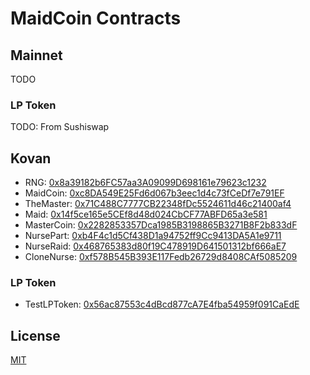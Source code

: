 # MaidCoin Contracts

## Mainnet
TODO

### LP Token
TODO: From Sushiswap

## Kovan
- RNG: [0x8a39182b6FC57aa3A09099D698161e79623c1232](https://kovan.etherscan.io/address/0x8a39182b6FC57aa3A09099D698161e79623c1232)
- MaidCoin: [0xc8DA549E25Fd6d067b3eec1d4c73fCeDf7e791EF](https://kovan.etherscan.io/address/0xc8DA549E25Fd6d067b3eec1d4c73fCeDf7e791EF)
- TheMaster: [0x71C488C7777CB22348fDc5524611d46c21400af4](https://kovan.etherscan.io/address/0x71C488C7777CB22348fDc5524611d46c21400af4)
- Maid: [0x14f5ce165e5CEf8d48d024CbCF77ABFD65a3e581](https://kovan.etherscan.io/address/0x14f5ce165e5CEf8d48d024CbCF77ABFD65a3e581)
- MasterCoin: [0x2282853357Dca1985B3198865B3271B8F2b833dF](https://kovan.etherscan.io/address/0x2282853357Dca1985B3198865B3271B8F2b833dF)
- NursePart: [0xb4F4c1d5Cf438D1a94752ff9Cc9413DA5A1e9711](https://kovan.etherscan.io/address/0xb4F4c1d5Cf438D1a94752ff9Cc9413DA5A1e9711)
- NurseRaid: [0x468765383d80f19C478919D641501312bf666aE7](https://kovan.etherscan.io/address/0x468765383d80f19C478919D641501312bf666aE7)
- CloneNurse: [0xf578B545B393E117Fedb26729d8408CAf5085209](https://kovan.etherscan.io/address/0xf578B545B393E117Fedb26729d8408CAf5085209)

### LP Token
- TestLPToken: [0x56ac87553c4dBcd877cA7E4fba54959f091CaEdE](https://kovan.etherscan.io/address/0x56ac87553c4dBcd877cA7E4fba54959f091CaEdE)

## License
[MIT](LICENSE)
